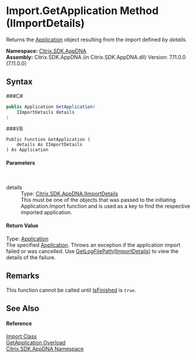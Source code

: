 # Import.GetApplication Method (IImportDetails)
 

Returns the <a href="T_Citrix_SDK_AppDNA_Application">Application</a> object resulting from the import defined by *details*.

**Namespace:**&nbsp;<a href="N_Citrix_SDK_AppDNA">Citrix.SDK.AppDNA</a><br />**Assembly:**&nbsp;Citrix.SDK.AppDNA (in Citrix.SDK.AppDNA.dll) Version: 7.11.0.0 (7.11.0.0)

## Syntax

###C#
```csharp
public Application GetApplication(
	IImportDetails details
)
```

###VB
```vbnet
Public Function GetApplication ( 
	details As IImportDetails
) As Application
```


#### Parameters
&nbsp;<dl><dt>details</dt><dd>Type: <a href="T_Citrix_SDK_AppDNA_IImportDetails">Citrix.SDK.AppDNA.IImportDetails</a><br />This must be one of the objects that was passed to the initiating Application.Import function and is used as a key to find the respective imported application.</dd></dl>

#### Return Value
Type: <a href="T_Citrix_SDK_AppDNA_Application">Application</a><br />The specified <a href="T_Citrix_SDK_AppDNA_Application">Application</a>. Throws an exception if the application import failed or was cancelled. Use <a href="M_Citrix_SDK_AppDNA_Import_GetLogFilePath">GetLogFilePath(IImportDetails)</a> to view the details of the failure.

## Remarks
This function cannot be called until <a href="P_Citrix_SDK_AppDNA_Import_IsFinished">IsFinished</a> is `true`.

## See Also


#### Reference
<a href="T_Citrix_SDK_AppDNA_Import">Import Class</a><br /><a href="Overload_Citrix_SDK_AppDNA_Import_GetApplication">GetApplication Overload</a><br /><a href="N_Citrix_SDK_AppDNA">Citrix.SDK.AppDNA Namespace</a><br />